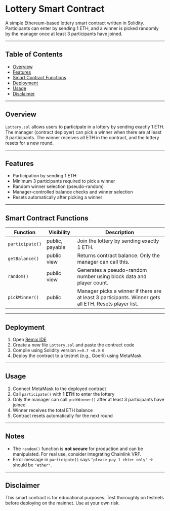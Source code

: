 # Lottery Smart Contract

A simple Ethereum-based lottery smart contract written in Solidity. Participants can enter by sending 1 ETH, and a winner is picked randomly by the manager once at least 3 participants have joined.

---

## Table of Contents

- [Overview](#overview)  
- [Features](#features)  
- [Smart Contract Functions](#smart-contract-functions)  
- [Deployment](#deployment)  
- [Usage](#usage)  
- [Disclaimer](#disclaimer)  

---

## Overview

`Lottery.sol` allows users to participate in a lottery by sending exactly 1 ETH. The manager (contract deployer) can pick a winner when there are at least 3 participants. The winner receives all ETH in the contract, and the lottery resets for a new round.

---

## Features

- Participation by sending 1 ETH  
- Minimum 3 participants required to pick a winner  
- Random winner selection (pseudo-random)  
- Manager-controlled balance checks and winner selection  
- Resets automatically after picking a winner  

---

## Smart Contract Functions

| Function | Visibility | Description |
|----------|------------|-------------|
| `participate()` | public, payable | Join the lottery by sending exactly 1 ETH. |
| `getBalance()` | public view | Returns contract balance. Only the manager can call this. |
| `random()` | public view | Generates a pseudo-random number using block data and player count. |
| `pickWinner()` | public | Manager picks a winner if there are at least 3 participants. Winner gets all ETH. Resets player list. |

---

## Deployment

1. Open [Remix IDE](https://remix.ethereum.org/)  
2. Create a new file `Lottery.sol` and paste the contract code  
3. Compile using Solidity version `>=0.7 <0.9.0`  
4. Deploy the contract to a testnet (e.g., Goerli) using MetaMask  

---

## Usage

1. Connect MetaMask to the deployed contract  
2. Call `participate()` with **1 ETH** to enter the lottery  
3. Only the manager can call `pickWinner()` after at least 3 participants have joined  
4. Winner receives the total ETH balance  
5. Contract resets automatically for the next round  

---

## Notes

- The `random()` function is **not secure** for production and can be manipulated. For real use, consider integrating Chainlink VRF.  
- Error message in `participate()` says `"please pay 1 ehter only"` → should be `"ether"`.  

---

## Disclaimer

This smart contract is for educational purposes. Test thoroughly on testnets before deploying on the mainnet. Use at your own risk.
